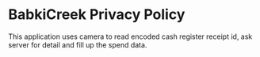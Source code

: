 # BabkiCreek Privacy Policy

This application uses camera to read encoded cash register receipt id, ask server for detail and fill up the spend data.
